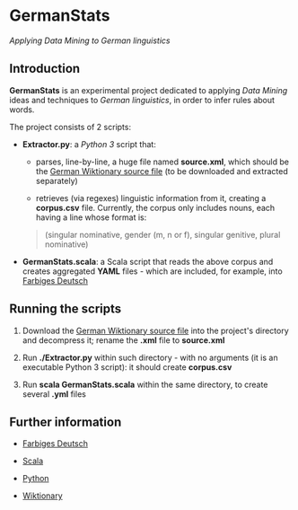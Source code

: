 # GermanStats

*Applying Data Mining to German linguistics*


## Introduction

**GermanStats** is an experimental project dedicated to applying *Data Mining* ideas and techniques to *German linguistics*, in order to infer rules about words.

The project consists of 2 scripts:

* **Extractor.py**: a *Python 3* script that:

    * parses, line-by-line, a huge file named **source.xml**, which should be the [German Wiktionary source file](http://download.wikipedia.org/dewiktionary/latest/dewiktionary-latest-pages-articles.xml.bz2) (to be downloaded and extracted separately)

    * retrieves (via regexes) linguistic information from it, creating a **corpus.csv** file. Currently, the corpus only includes nouns, each having a line whose format is:

    > (singular nominative, gender (m, n or f), singular genitive, plural nominative)


* **GermanStats.scala**: a Scala script that reads the above corpus and creates aggregated **YAML** files - which are included, for example, into [Farbiges Deutsch](http://gianlucacosta.info/FarbigesDeutsch/)



## Running the scripts

1. Download the [German Wiktionary source file](http://download.wikipedia.org/dewiktionary/latest/dewiktionary-latest-pages-articles.xml.bz2) into the project's directory and decompress it; rename the **.xml** file to **source.xml**

1. Run **./Extractor.py** within such directory - with no arguments (it is an executable Python 3 script): it should create **corpus.csv**

1. Run **scala GermanStats.scala** within the same directory, to create several **.yml** files



## Further information

* [Farbiges Deutsch](http://gianlucacosta.info/FarbigesDeutsch/)

* [Scala](https://www.scala-lang.org/)

* [Python](https://www.python.org/)

* [Wiktionary](https://www.wiktionary.org/)

